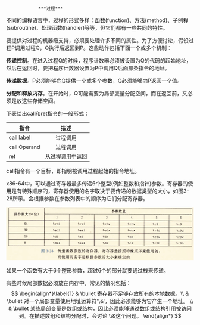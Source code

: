 				***过程***



不同的编程语言中，过程的形式多样：函数(function)、方法(method)、子例程(subroutine)、处理函数(handler)等等，但它们都有一些共同的特性。

要提供对过程的机器级支持，必须要处理许多不同的属性。为了方便讨论，假设过程P调用过程Q，Q执行后返回到P。这些动作包括下面一个或多个机制：

​	<font style="font-weight:700;">传递控制</font>。在进入过程Q的时候，程序计数器必须被设置为Q的代码的起始地址，然后在返回时，要把程序计数器设置为P中调用Q后面那条指令的地址。

​	<font style="font-weight:700;">传递数据</font>。P必须能够向Q提供一个或多个参数，Q必须能够向P返回一个值。

​	<font style="font-weight:700;">分配和释放内存</font>。在开始时，Q可能需要为局部变量分配空间，而在返回前，又必须是放这些存储空间。



下表给出call和ret指令的一般形式：

| 指令                 |       描述       |
| -------------------- | :--------------: |
| call         label   |     过程调用     |
| call         Operand |     过程调用     |
| ret                  | 从过程调用中返回 |



call指令有一个目标，即指明被调用过程起始的指令地址。

x86-64中，可以通过寄存器最多传递6个整型(例如整数和指针)参数。寄存器的使用是有特殊顺序的，寄存器使用的名字取决于要传递的数据类型的大小，如图3-28所示。会根据参数在参数列表中的顺序为它们分配寄存器。

![](..\img\传递参数的寄存器.jpg)



如果一个函数有大于6个整形参数，超过6个的部分就要通过栈来传递。



有些时候局部数据必须放在内存中，常见的情况包括：
$$
\begin{align*}\label{1}
  & \bullet 寄存器不足够存放所有的本地数据。\\
  & \bullet 对一个局部变量使用地址运算符'\&'，因此必须能够为它产生一个地址。 \\
  & \bullet 某些局部变量是数组或结构，因此必须能够通过数组或结构引用被访问到。在描述数组和结构分配时，会讨论 \\&这个问题。
\end{align*}
$$



